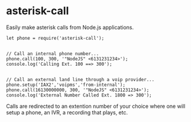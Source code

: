# asterisk-call
Easily make asterisk calls from Node.js applications.

````
let phone = require('asterisk-call');


// Call an internal phone number...
phone.call(100, 300, '"NodeJS" <6131231234>');
console.log('Calling Ext. 100 ==> 300');


// Call an external land line through a voip provider...
phone.setup('IAX2','voipms','from-internal');
phone.call(16130000000, 300, '"NodeJS" <6131231234>');
console.log('External Number Called Ext. 1800 => 300');
````

Calls are redirected to an extention number of your choice where one will setup a phone, an IVR, a recording that plays, etc.
